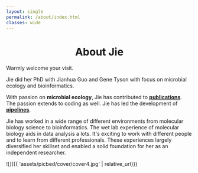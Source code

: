 ```yaml
---
layout: single
permalink: /about/index.html
classes: wide
---
```

# <center>About Jie</center>

Warmly welcome your visit.

Jie did her PhD with Jianhua Guo and Gene Tyson with focus on microbial ecology and bioinformatics.

With passion on **microbial ecology**, Jie has contributed to [**publications**](https://scholar.google.com/citations?hl=zh-CN&user=s_Uga6sAAAAJ). The passion extends to coding as well. Jie has led the development of [**pipelines**](https://jlli6t.github.io/projects/index.html).

Jie has worked in a wide range of different environments from molecular biology science to bioinformatics. The wet lab experience of molecular biology aids in data analysis a lots. It's exciting to work with different people and to learn from different professionals. These experiences largely diversified her skillset and enabled a solid foundation for her as an independent researcher.

![]({{ 'assets/picbed/cover/cover4.jpg' | relative_url}})